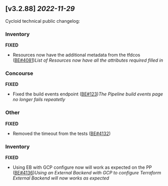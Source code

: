 ## [v3.2.88] _2022-11-29_

Cycloid technical public changelog:

### Inventory
**FIXED**
- Resources now have the additional metadata from the tfdcos ([BE#4081])*List of Resources now have all the attributes required filled in*
### Concourse
**FIXED**
- Fixed the build events endpoint ([BE#123])*The Pipeline build events page no longer fails repeatetly*
### Other
**FIXED**
- Removed the timeout from the tests ([BE#4132])
### Inventory
**FIXED**
- Using EB with GCP configure now will work as expected on the PP ([BE#4136])*Using an External Backend with GCP to configure Terraform External Backend will now works as expected*

[BE#4081]: https://github.com/cycloidio/youdeploy-http-api/pull/4081
[BE#123]: https://github.com/cycloidio/youdeploy-http-api/pull/123
[BE#4132]: https://github.com/cycloidio/youdeploy-http-api/pull/4132
[BE#4136]: https://github.com/cycloidio/youdeploy-http-api/pull/4136
